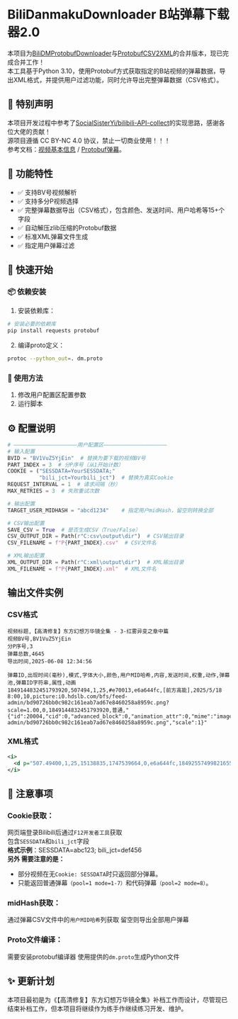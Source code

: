 # BiliDanmakuDownloader B站弹幕下载器2.0

本项目为[BiliDMProtobufDownloader](https://github.com/Mikuoso/BiliDMProtobufDownloader)与[ProtobufCSV2XML](https://github.com/Mikuoso/ProtobufCSV2XML)的合并版本，现已完成合并工作！  
本工具基于Python 3.10，使用Protobuf方式获取指定的B站视频的弹幕数据，导出XML格式，并提供用户过滤功能，同时允许导出完整弹幕数据（CSV格式）。
## 📖 特别声明
本项目开发过程中参考了[SocialSisterYi/bilibili-API-collect](https://github.com/SocialSisterYi/bilibili-API-collect)的实现思路，感谢各位大佬的贡献！  
源项目遵循 CC BY-NC 4.0 协议，禁止一切商业使用！！！  
参考文档：[视频基本信息](https://socialsisteryi.github.io/bilibili-API-collect/docs/video/info.html) / [Protobuf弹幕](https://socialsisteryi.github.io/bilibili-API-collect/docs/danmaku/danmaku_proto.html)。

## 🎯 功能特性  
- ✅ 支持BV号视频解析  
- ✅ 支持多分P视频选择  
- ✅ 完整弹幕数据导出（CSV格式），包含颜色、发送时间、用户哈希等15+个字段
- ✅ 自动解压zlib压缩的Protobuf数据 
- ✅ 标准XML弹幕文件生成  
- ✅ 指定用户弹幕过滤  

## 🚀 快速开始
### 📦 依赖安装
1. 安装依赖库：
```bash
# 安装必要的依赖库
pip install requests protobuf
```
2. 编译proto定义：
```bash
protoc --python_out=. dm.proto
```
### 🌱 使用方法
1. 修改用户配置区配置参数
2. 运行脚本
## ⚙️ 配置说明
```python
# ————————————————————用户配置区————————————————————
# 输入配置
BVID = "BV1VuZ5YjEin"  # 替换为要下载的视频BV号
PART_INDEX = 3  # 分P序号（从1开始计数）
COOKIE = ("SESSDATA=YourSESSDATA;"
          "bili_jct=Yourbili_jct")  # 替换为真实Cookie
REQUEST_INTERVAL = 1  # 请求间隔（秒）
MAX_RETRIES = 3  # 失败重试次数

# 输出配置
TARGET_USER_MIDHASH = "abcd1234"    # 指定用户midHash，留空则转换全部

# CSV输出配置
SAVE_CSV = True  # 是否生成CSV（True/False）
CSV_OUTPUT_DIR = Path(r"C:csv\output\dir")  # CSV输出目录
CSV_FILENAME = f"P{PART_INDEX}.csv"  # CSV文件名

# XML输出配置
XML_OUTPUT_DIR = Path(r"C:xml\output\dir")  # XML输出目录
XML_FILENAME = f"P{PART_INDEX}.xml"  # XML文件名
```

## 输出文件实例
### CSV格式
```CSV
视频标题,【高清修复】东方幻想万华镜全集 - 3-红雾异变之章中篇
视频BV号,BV1VuZ5YjEin
分P序号,3
弹幕总数,4645
导出时间,2025-06-08 12:34:56

弹幕ID,出现时间(毫秒),模式,字体大小,颜色,用户MID哈希,内容,发送时间,权重,动作,弹幕池,弹幕ID字符串,属性,动画
1849144832451793920,507494,1,25,#e70013,e6a644fc,[前方高能],2025/5/18 8:00,10,picture:i0.hdslb.com/bfs/feed-admin/bd90726bb0c982c161eab7ad67e8460258a8959c.png?scale=1.00,0,1849144832451793920,普通,"{"id":20004,"cid":0,"advanced_block":0,"animation_attr":0,"mime":"image","resource":"i0.hdslb.com/bfs/feed-admin/bd90726bb0c982c161eab7ad67e8460258a8959c.png","scale":1}"
```
### XML格式
```XML
<i>
  <d p="507.49400,1,25,15138835,1747539664,0,e6a644fc,1849255749982165504,10">测试弹幕</d>
</i>
```

## 📌 注意事项
### Cookie获取：
网页端登录Bilibili后通过`F12开发者工具`获取  
包含`SESSDATA`和`bili_jct`字段  
**格式示例**：SESSDATA=abc123; bili_jct=def456  
**另外 需要注意的是：**
- 部分视频在无`Cookie: SESSDATA`时只返回部分弹幕。  
- 只能返回普通弹幕`（pool=1 mode=1-7）`和代码弹幕`（pool=2 mode=8）`。

### midHash获取：
通过弹幕CSV文件中的`用户MID哈希`列获取
留空则导出全部用户弹幕

### Proto文件编译：
需要安装protobuf编译器
使用提供的`dm.proto`生成Python文件

## ✨ 更新计划
本项目最初是为《【高清修复】东方幻想万华镜全集》补档工作而设计，尽管现已结束补档工作，但本项目将继续作为练手作继续练习开发、维护。
